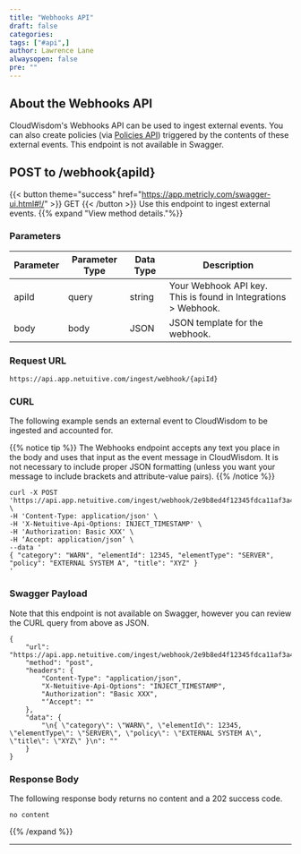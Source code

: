```yaml
---
title: "Webhooks API"
draft: false
categories:
tags: ["#api",]
author: Lawrence Lane
alwaysopen: false
pre: ""
---
```



## About the Webhooks API

CloudWisdom's Webhooks API can be used to ingest external events. You can also create policies (via [Policies API](/api/api-policies)) triggered by the contents of these external events. This endpoint is not available in Swagger.

## POST to /webhook{apiId}
{{< button theme="success" href="https://app.metricly.com/swagger-ui.html#!/" >}} GET {{< /button >}} Use this endpoint to ingest external events.
{{% expand "View method details."%}}

### Parameters

| Parameter | Parameter Type | Data Type | Description |
|-------------|----------------|-----------|----------------------|
| apiId | query | string | Your Webhook API key. This is found in Integrations > Webhook. |
| body | body  | JSON  | JSON template for the webhook.  |

### Request URL

 `https://api.app.netuitive.com/ingest/webhook/{apiId}`

### CURL

The following example sends an external event to CloudWisdom to be ingested and accounted for.

{{% notice tip %}}
The Webhooks endpoint accepts any text you place in the body and uses that input as the event message in CloudWisdom. It is not necessary to include proper JSON formatting (unless you want your message to include brackets and attribute-value pairs).
{{% /notice %}}

```
curl -X POST 'https://api.app.netuitive.com/ingest/webhook/2e9b8ed4f12345fdca11af3a443172a4' \
-H 'Content-Type: application/json' \
-H 'X-Netuitive-Api-Options: INJECT_TIMESTAMP' \
-H 'Authorization: Basic XXX' \
-H ‘Accept: application/json’ \
--data '
{ "category": "WARN", "elementId": 12345, "elementType": "SERVER", "policy": "EXTERNAL SYSTEM A", "title": "XYZ" }
'
```

### Swagger Payload

Note that this endpoint is not available on Swagger, however you can review the CURL query from above as JSON.

```
{
    "url": "https://api.app.netuitive.com/ingest/webhook/2e9b8ed4f12345fdca11af3a443172a4",
    "method": "post",
    "headers": {
        "Content-Type": "application/json",
        "X-Netuitive-Api-Options": "INJECT_TIMESTAMP",
        "Authorization": "Basic XXX",
        "‘Accept": ""
    },
    "data": {
        "\n{ \"category\": \"WARN\", \"elementId\": 12345, \"elementType\": \"SERVER\", \"policy\": \"EXTERNAL SYSTEM A\", \"title\": \"XYZ\" }\n": ""
    }
}

```


### Response Body

The following response body returns no content and a 202 success code. 

```
no content

```
{{% /expand %}}

---
